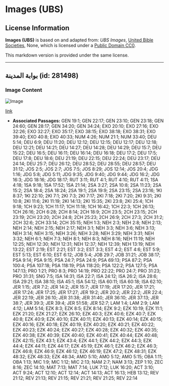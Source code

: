 # Images (UBS)

## License Information

**Images (UBS)** is based on and adapted from: _UBS Images_, [United Bible Societies](https://unitedbiblesocieties.org/), None, which is licensed under a [Public Domain CC0](https://creativecommons.org/public-domain/cc0/).

This markdown version is provided under the same license.



--------------------------------

## بوابة المدينة (id: 281498)

### Image Content

![Image](https://cdn.aquifer.bible/aquifer-content/resources/Media/WEB-0136_city_gate.jpg)

[link](https://cdn.aquifer.bible/aquifer-content/resources/Media/WEB-0136_city_gate.jpg)

* **Associated Passages:** GEN 19:1; GEN 22:17; GEN 23:10; GEN 23:18; GEN 24:60; GEN 28:17; GEN 34:20; GEN 34:24; EXO 20:10; EXO 27:16; EXO 32:26; EXO 32:27; EXO 35:17; EXO 38:15; EXO 38:18; EXO 38:31; EXO 39:40; EXO 40:8; EXO 40:33; NUM 4:26; NUM 21:1; NUM 33:40; DEU 5:14; DEU 6:9; DEU 11:20; DEU 12:12; DEU 12:15; DEU 12:17; DEU 12:18; DEU 12:21; DEU 14:21; DEU 14:27; DEU 14:28; DEU 14:29; DEU 15:7; DEU 15:22; DEU 16:5; DEU 16:11; DEU 16:14; DEU 16:18; DEU 17:2; DEU 17:5; DEU 17:8; DEU 18:6; DEU 21:19; DEU 22:15; DEU 22:24; DEU 23:17; DEU 24:14; DEU 25:7; DEU 26:12; DEU 28:52; DEU 28:55; DEU 28:57; DEU 31:12; JOS 2:5; JOS 2:7; JOS 7:5; JOS 8:29; JOS 12:14; JOS 20:4; JDG 1:16; JDG 5:8; JDG 5:11; JDG 9:35; JDG 9:40; JDG 9:44; JDG 16:2; JDG 16:3; JDG 18:16; JDG 18:17; RUT 3:11; RUT 4:1; RUT 4:10; RUT 4:11; 1SA 4:18; 1SA 9:18; 1SA 17:52; 1SA 21:14; 2SA 3:27; 2SA 10:8; 2SA 11:23; 2SA 15:2; 2SA 18:4; 2SA 18:24; 2SA 19:1; 2SA 19:9; 2SA 23:15; 2SA 23:16; 1KI 8:37; 1KI 22:10; 2KI 7:1; 2KI 7:3; 2KI 7:17; 2KI 7:18; 2KI 7:20; 2KI 9:31; 2KI 10:8; 2KI 11:6; 2KI 11:19; 2KI 14:13; 2KI 15:35; 2KI 23:8; 2KI 25:4; 1CH 9:18; 1CH 9:23; 1CH 11:17; 1CH 11:18; 1CH 16:42; 1CH 22:3; 1CH 26:13; 1CH 26:16; 2CH 6:28; 2CH 8:14; 2CH 18:9; 2CH 23:5; 2CH 23:15; 2CH 23:19; 2CH 23:20; 2CH 24:8; 2CH 25:23; 2CH 26:9; 2CH 27:3; 2CH 31:2; 2CH 32:6; 2CH 33:14; 2CH 35:15; NEH 1:3; NEH 2:3; NEH 2:8; NEH 2:13; NEH 2:14; NEH 2:15; NEH 2:17; NEH 3:1; NEH 3:3; NEH 3:6; NEH 3:13; NEH 3:14; NEH 3:15; NEH 3:26; NEH 3:28; NEH 3:29; NEH 3:31; NEH 3:32; NEH 6:1; NEH 7:3; NEH 8:1; NEH 8:3; NEH 8:16; NEH 11:19; NEH 12:25; NEH 12:30; NEH 12:31; NEH 12:37; NEH 12:39; NEH 13:19; NEH 13:22; EST 2:19; EST 2:21; EST 3:2; EST 3:3; EST 4:2; EST 4:6; EST 5:9; EST 5:13; EST 6:10; EST 6:12; JOB 5:4; JOB 29:7; JOB 31:21; JOB 38:17; PSA 9:14; PSA 9:15; PSA 24:7; PSA 24:9; PSA 69:13; PSA 87:2; PSA 100:4; PSA 107:18; PSA 118:19; PSA 118:20; PSA 122:2; PSA 127:5; PSA 147:13; PRO 1:21; PRO 8:3; PRO 14:19; PRO 22:22; PRO 24:7; PRO 31:23; PRO 31:31; SNG 7:5; ISA 14:31; ISA 22:7; ISA 24:12; ISA 26:2; ISA 28:6; ISA 29:21; ISA 38:10; ISA 45:1; ISA 54:12; ISA 60:11; ISA 60:18; ISA 62:10; JER 1:15; JER 7:2; JER 14:2; JER 15:7; JER 17:19; JER 17:20; JER 17:21; JER 17:24; JER 17:25; JER 17:27; JER 19:2; JER 20:2; JER 22:2; JER 22:4; JER 22:19; JER 26:10; JER 31:38; JER 31:40; JER 36:10; JER 37:13; JER 38:7; JER 39:3; JER 39:4; JER 51:58; JER 52:7; LAM 1:4; LAM 2:9; LAM 4:12; LAM 5:14; EZK 8:3; EZK 8:5; EZK 8:14; EZK 9:2; EZK 10:19; EZK 11:1; EZK 21:20; EZK 21:27; EZK 26:10; EZK 40:3; EZK 40:6; EZK 40:7; EZK 40:8; EZK 40:9; EZK 40:10; EZK 40:11; EZK 40:13; EZK 40:14; EZK 40:15; EZK 40:16; EZK 40:18; EZK 40:19; EZK 40:20; EZK 40:21; EZK 40:22; EZK 40:23; EZK 40:24; EZK 40:27; EZK 40:28; EZK 40:32; EZK 40:35; EZK 40:38; EZK 40:39; EZK 40:40; EZK 40:41; EZK 40:44; EZK 40:48; EZK 42:15; EZK 43:1; EZK 43:4; EZK 44:1; EZK 44:2; EZK 44:3; EZK 44:4; EZK 44:11; EZK 44:17; EZK 45:19; EZK 46:1; EZK 46:2; EZK 46:3; EZK 46:8; EZK 46:9; EZK 46:12; EZK 46:19; EZK 47:2; EZK 48:31; EZK 48:32; EZK 48:33; EZK 48:34; AMO 5:10; AMO 5:12; AMO 5:15; OBA 1:11; OBA 1:13; MIC 1:9; MIC 1:12; MIC 2:13; NAM 2:7; NAM 3:13; ZEP 1:10; ZEC 8:16; ZEC 14:10; MAT 7:13; MAT 7:14; LUK 7:12; LUK 16:20; ACT 3:10; ACT 9:24; ACT 12:10; ACT 12:14; ACT 14:13; ACT 16:13; HEB 13:12; REV 21:12; REV 21:13; REV 21:15; REV 21:21; REV 21:25; REV 22:14

